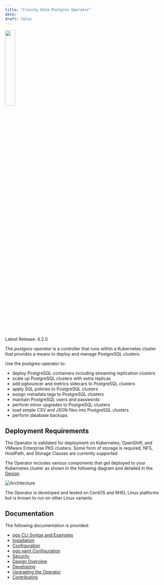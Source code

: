 ```yaml
---
title: "Crunchy Data Postgres Operator"
date:
draft: false
---
```


 <img width="25%" src="crunchy_logo.png"/>

Latest Release: 4.2.0

The *postgres-operator* is a controller that runs within a Kubernetes cluster that provides a means to deploy and manage PostgreSQL clusters.

Use the postgres-operator to:

 * deploy PostgreSQL containers including streaming replication clusters
 * scale up PostgreSQL clusters with extra replicas
 * add pgbouncer and metrics sidecars to PostgreSQL clusters
 * apply SQL policies to PostgreSQL clusters
 * assign metadata tags to PostgreSQL clusters
 * maintain PostgreSQL users and passwords
 * perform minor upgrades to PostgreSQL clusters
 * load simple CSV and JSON files into PostgreSQL clusters
 * perform database backups


## Deployment Requirements

The Operator is validated for deployment on Kubernetes, OpenShift, and VMware Enterprise PKS clusters.  Some form of storage is required, NFS, HostPath, and Storage Classes are currently supported.

The Operator includes various components that get deployed to your
Kubernetes cluster as shown in the following diagram and detailed
in the [Design](/design).

![Architecture](/Operator-Architecture.png)

The Operator is developed and tested on CentOS and RHEL Linux platforms but is known to run on other Linux variants.

## Documentation
The following documentation is provided:

 - [pgo CLI Syntax and Examples](/operatorcli)
 - [Installation](/installation)
 - [Configuration](/configuration)
 - [pgo.yaml Configuration](/configuration/pgo-yaml-configuration)
 - [Security](/security)
 - [Design Overview](/gettingstarted/design/designoverview)
 - [Developing](/installation/developer-setup)
 - [Upgrading the Operator](/upgrade)
 - [Contributing](/contributing/documentation-updates)
